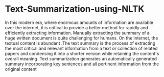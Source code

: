 # Text-Summarization-using-NLTK
In this modern era, where enormous amounts of information are available over the internet, it is critical to provide a better method for rapidly and efficiently extracting information. Manually extracting the summary of a huge written document is quite challenging for humans. On the internet, the textual content is abundant .The text summary is the process of extracting the most critical and relevant information from a text or collection of related papers and condensing it into a shorter version while retaining the content's overall meaning. Text summarization generates an automatically generated summary incorporating key sentences and all pertinent information from the original content
